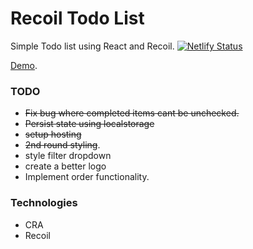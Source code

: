 # Recoil Todo List

Simple Todo list using React and Recoil. 
[![Netlify Status](https://api.netlify.com/api/v1/badges/390a042d-d2e3-4a9a-a5d5-a7ae8558244c/deploy-status)](https://app.netlify.com/sites/nervous-ardinghelli-87c071/deploys)

[Demo](https://nervous-ardinghelli-87c071.netlify.app/).

### TODO

- ~~Fix bug where completed items cant be unchecked.~~
- ~~Persist state using localstorage~~
- ~~setup hosting~~
- ~~2nd round styling~~.
- style filter dropdown
- create a better logo
- Implement order functionality.

### Technologies

- CRA
- Recoil
